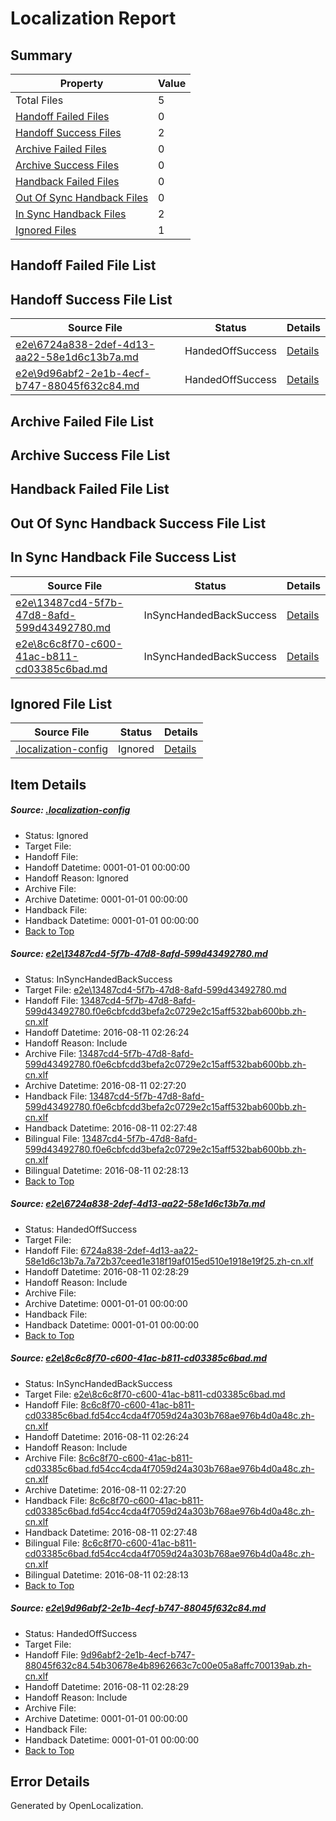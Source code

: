 # <a name='report-top'></a> Localization Report

## Summary
 Property | Value 
 -------- | ----- 
 Total Files | 5
[ Handoff Failed Files ](#handoff-failed-list)| 0
[ Handoff Success Files ](#handoff-success-list)| 2
[ Archive Failed Files ](#archive-failed-list)| 0
[ Archive Success Files ](#archive-success-list)| 0
[ Handback Failed Files ](#handback-failed-list)| 0
[ Out Of Sync Handback Files ](#outofsync-handback-success-list)| 0
[ In Sync Handback Files ](#insync-handback-success-list)| 2
[ Ignored Files ](#ignored-list)| 1

## <a name='handoff-failed-list'></a> Handoff Failed File List

## <a name='handoff-success-list'></a> Handoff Success File List
 Source File | Status | Details 
 ----------- | ------ | ------- 
 [e2e\6724a838-2def-4d13-aa22-58e1d6c13b7a.md](https://github.com/OpenLocalizationTestOrg/oltest/blob/47d37187ed9388f49c815728b941c977e14aad3c/e2e/6724a838-2def-4d13-aa22-58e1d6c13b7a.md) | HandedOffSuccess | [Details](#d4c70a1d9b31b27b90770ead5aa883df6fe8def82)
 [e2e\9d96abf2-2e1b-4ecf-b747-88045f632c84.md](https://github.com/OpenLocalizationTestOrg/oltest/blob/47d37187ed9388f49c815728b941c977e14aad3c/e2e/9d96abf2-2e1b-4ecf-b747-88045f632c84.md) | HandedOffSuccess | [Details](#00d37ea255e109b0c1e157594155899f92f988174)

## <a name='archive-failed-list'></a> Archive Failed File List

## <a name='archive-success-list'></a> Archive Success File List

## <a name='handback-failed-list'></a> Handback Failed File List

## <a name='outofsync-handback-success-list'></a> Out Of Sync Handback Success File List

## <a name='insync-handback-success-list'></a> In Sync Handback File Success List
 Source File | Status | Details 
 ----------- | ------ | ------- 
 [e2e\13487cd4-5f7b-47d8-8afd-599d43492780.md](https://github.com/OpenLocalizationTestOrg/oltest/blob/15a93f81c17423fb39bbf30fd491b093766c68ab/e2e/13487cd4-5f7b-47d8-8afd-599d43492780.md) | InSyncHandedBackSuccess | [Details](#3179b957661024f6caac00fc5568fc7d4dfed4ee1)
 [e2e\8c6c8f70-c600-41ac-b811-cd03385c6bad.md](https://github.com/OpenLocalizationTestOrg/oltest/blob/15a93f81c17423fb39bbf30fd491b093766c68ab/e2e/8c6c8f70-c600-41ac-b811-cd03385c6bad.md) | InSyncHandedBackSuccess | [Details](#826a25c49c1aa57e7c1a66b9b2ab466bee6d5b283)

## <a name='ignored-list'></a> Ignored File List
 Source File | Status | Details 
 ----------- | ------ | ------- 
 [.localization-config](https://github.com/OpenLocalizationTestOrg/oltest/blob/47d37187ed9388f49c815728b941c977e14aad3c/.localization-config) | Ignored | [Details](#3d4f252ac210baf56311d7e97dcc2db10974dbd20)

## Item Details
##### <a name='3d4f252ac210baf56311d7e97dcc2db10974dbd20'></a> Source: [.localization-config](https://github.com/OpenLocalizationTestOrg/oltest/blob/47d37187ed9388f49c815728b941c977e14aad3c/.localization-config)
* Status: Ignored
* Target File: 
* Handoff File: 
* Handoff Datetime: 0001-01-01 00:00:00
* Handoff Reason: Ignored
* Archive File: 
* Archive Datetime: 0001-01-01 00:00:00
* Handback File: 
* Handback Datetime: 0001-01-01 00:00:00
* [Back to Top](#report-top)

##### <a name='3179b957661024f6caac00fc5568fc7d4dfed4ee1'></a> Source: [e2e\13487cd4-5f7b-47d8-8afd-599d43492780.md](https://github.com/OpenLocalizationTestOrg/oltest/blob/15a93f81c17423fb39bbf30fd491b093766c68ab/e2e/13487cd4-5f7b-47d8-8afd-599d43492780.md)
* Status: InSyncHandedBackSuccess
* Target File: [e2e\13487cd4-5f7b-47d8-8afd-599d43492780.md](https://github.com/OpenLocalizationTestOrg/ol-test-zhcn/blob/4d20f1ad4527db63bb738454108c72db6f3d8649/e2e/13487cd4-5f7b-47d8-8afd-599d43492780.md)
* Handoff File: [13487cd4-5f7b-47d8-8afd-599d43492780.f0e6cbfcdd3befa2c0729e2c15aff532bab600bb.zh-cn.xlf](https://github.com/OpenLocalizationTestOrg/olhandoff-e2e/blob/8984d343b86e75c743c5b6afbda9e7afd294a535/ol-handoff/OpenLocalizationTestOrg/ol-test-zhcn/ci/ht/13487cd4-5f7b-47d8-8afd-599d43492780.f0e6cbfcdd3befa2c0729e2c15aff532bab600bb.zh-cn.xlf)
* Handoff Datetime: 2016-08-11 02:26:24
* Handoff Reason: Include
* Archive File: [13487cd4-5f7b-47d8-8afd-599d43492780.f0e6cbfcdd3befa2c0729e2c15aff532bab600bb.zh-cn.xlf](https://github.com/OpenLocalizationTestOrg/olhandoff-e2e/blob/75668352e3aa6c463de3837e25d737b71d47acb1/ol-archive/OpenLocalizationTestOrg/ol-test-zhcn/ci/ht/13487cd4-5f7b-47d8-8afd-599d43492780.f0e6cbfcdd3befa2c0729e2c15aff532bab600bb.zh-cn.xlf)
* Archive Datetime: 2016-08-11 02:27:20
* Handback File: [13487cd4-5f7b-47d8-8afd-599d43492780.f0e6cbfcdd3befa2c0729e2c15aff532bab600bb.zh-cn.xlf](https://github.com/OpenLocalizationTestOrg/olhandback-e2e/blob/3f7f1e8b6403c0a2928b504299ada9c0982cf0d3/ol-handback/OpenLocalizationTestOrg/ol-test-zhcn/ci/ht/13487cd4-5f7b-47d8-8afd-599d43492780.f0e6cbfcdd3befa2c0729e2c15aff532bab600bb.zh-cn.xlf)
* Handback Datetime: 2016-08-11 02:27:48
* Bilingual File: [13487cd4-5f7b-47d8-8afd-599d43492780.f0e6cbfcdd3befa2c0729e2c15aff532bab600bb.zh-cn.xlf](https://github.com/OpenLocalizationTestOrg/olhandback-e2e/blob/3f7f1e8b6403c0a2928b504299ada9c0982cf0d3/ol-handback/OpenLocalizationTestOrg/ol-test-zhcn/ci/ht/13487cd4-5f7b-47d8-8afd-599d43492780.f0e6cbfcdd3befa2c0729e2c15aff532bab600bb.zh-cn.xlf)
* Bilingual Datetime: 2016-08-11 02:28:13
* [Back to Top](#report-top)

##### <a name='d4c70a1d9b31b27b90770ead5aa883df6fe8def82'></a> Source: [e2e\6724a838-2def-4d13-aa22-58e1d6c13b7a.md](https://github.com/OpenLocalizationTestOrg/oltest/blob/47d37187ed9388f49c815728b941c977e14aad3c/e2e/6724a838-2def-4d13-aa22-58e1d6c13b7a.md)
* Status: HandedOffSuccess
* Target File: 
* Handoff File: [6724a838-2def-4d13-aa22-58e1d6c13b7a.7a72b37ceed1e318f19af015ed510e1918e19f25.zh-cn.xlf](https://github.com/OpenLocalizationTestOrg/olhandoff-e2e/blob/cc7b3aaf7e2bb2eb6c8fa86095321eaaa1fb2bd0/ol-handoff/OpenLocalizationTestOrg/ol-test-zhcn/ci/ht/6724a838-2def-4d13-aa22-58e1d6c13b7a.7a72b37ceed1e318f19af015ed510e1918e19f25.zh-cn.xlf)
* Handoff Datetime: 2016-08-11 02:28:29
* Handoff Reason: Include
* Archive File: 
* Archive Datetime: 0001-01-01 00:00:00
* Handback File: 
* Handback Datetime: 0001-01-01 00:00:00
* [Back to Top](#report-top)

##### <a name='826a25c49c1aa57e7c1a66b9b2ab466bee6d5b283'></a> Source: [e2e\8c6c8f70-c600-41ac-b811-cd03385c6bad.md](https://github.com/OpenLocalizationTestOrg/oltest/blob/15a93f81c17423fb39bbf30fd491b093766c68ab/e2e/8c6c8f70-c600-41ac-b811-cd03385c6bad.md)
* Status: InSyncHandedBackSuccess
* Target File: [e2e\8c6c8f70-c600-41ac-b811-cd03385c6bad.md](https://github.com/OpenLocalizationTestOrg/ol-test-zhcn/blob/4d20f1ad4527db63bb738454108c72db6f3d8649/e2e/8c6c8f70-c600-41ac-b811-cd03385c6bad.md)
* Handoff File: [8c6c8f70-c600-41ac-b811-cd03385c6bad.fd54cc4cda4f7059d24a303b768ae976b4d0a48c.zh-cn.xlf](https://github.com/OpenLocalizationTestOrg/olhandoff-e2e/blob/8984d343b86e75c743c5b6afbda9e7afd294a535/ol-handoff/OpenLocalizationTestOrg/ol-test-zhcn/ci/ht/8c6c8f70-c600-41ac-b811-cd03385c6bad.fd54cc4cda4f7059d24a303b768ae976b4d0a48c.zh-cn.xlf)
* Handoff Datetime: 2016-08-11 02:26:24
* Handoff Reason: Include
* Archive File: [8c6c8f70-c600-41ac-b811-cd03385c6bad.fd54cc4cda4f7059d24a303b768ae976b4d0a48c.zh-cn.xlf](https://github.com/OpenLocalizationTestOrg/olhandoff-e2e/blob/75668352e3aa6c463de3837e25d737b71d47acb1/ol-archive/OpenLocalizationTestOrg/ol-test-zhcn/ci/ht/8c6c8f70-c600-41ac-b811-cd03385c6bad.fd54cc4cda4f7059d24a303b768ae976b4d0a48c.zh-cn.xlf)
* Archive Datetime: 2016-08-11 02:27:20
* Handback File: [8c6c8f70-c600-41ac-b811-cd03385c6bad.fd54cc4cda4f7059d24a303b768ae976b4d0a48c.zh-cn.xlf](https://github.com/OpenLocalizationTestOrg/olhandback-e2e/blob/3f7f1e8b6403c0a2928b504299ada9c0982cf0d3/ol-handback/OpenLocalizationTestOrg/ol-test-zhcn/ci/ht/8c6c8f70-c600-41ac-b811-cd03385c6bad.fd54cc4cda4f7059d24a303b768ae976b4d0a48c.zh-cn.xlf)
* Handback Datetime: 2016-08-11 02:27:48
* Bilingual File: [8c6c8f70-c600-41ac-b811-cd03385c6bad.fd54cc4cda4f7059d24a303b768ae976b4d0a48c.zh-cn.xlf](https://github.com/OpenLocalizationTestOrg/olhandback-e2e/blob/3f7f1e8b6403c0a2928b504299ada9c0982cf0d3/ol-handback/OpenLocalizationTestOrg/ol-test-zhcn/ci/ht/8c6c8f70-c600-41ac-b811-cd03385c6bad.fd54cc4cda4f7059d24a303b768ae976b4d0a48c.zh-cn.xlf)
* Bilingual Datetime: 2016-08-11 02:28:13
* [Back to Top](#report-top)

##### <a name='00d37ea255e109b0c1e157594155899f92f988174'></a> Source: [e2e\9d96abf2-2e1b-4ecf-b747-88045f632c84.md](https://github.com/OpenLocalizationTestOrg/oltest/blob/47d37187ed9388f49c815728b941c977e14aad3c/e2e/9d96abf2-2e1b-4ecf-b747-88045f632c84.md)
* Status: HandedOffSuccess
* Target File: 
* Handoff File: [9d96abf2-2e1b-4ecf-b747-88045f632c84.54b30678e4b8962663c7c00e05a8affc700139ab.zh-cn.xlf](https://github.com/OpenLocalizationTestOrg/olhandoff-e2e/blob/cc7b3aaf7e2bb2eb6c8fa86095321eaaa1fb2bd0/ol-handoff/OpenLocalizationTestOrg/ol-test-zhcn/ci/ht/9d96abf2-2e1b-4ecf-b747-88045f632c84.54b30678e4b8962663c7c00e05a8affc700139ab.zh-cn.xlf)
* Handoff Datetime: 2016-08-11 02:28:29
* Handoff Reason: Include
* Archive File: 
* Archive Datetime: 0001-01-01 00:00:00
* Handback File: 
* Handback Datetime: 0001-01-01 00:00:00
* [Back to Top](#report-top)


## Error Details

Generated by OpenLocalization.

